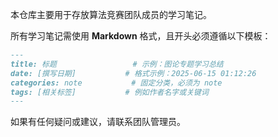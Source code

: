 本仓库主要用于存放算法竞赛团队成员的学习笔记。

所有学习笔记需使用 **Markdown** 格式，且开头必须遵循以下模板：

```markdown
---
title: 标题                 # 示例：图论专题学习总结
date: [撰写日期]           # 格式示例：2025-06-15 01:12:26
categories: note           # 固定分类，必须为 note
tags: [相关标签]           # 例如作者名字或关键词
---
```
如果有任何疑问或建议，请联系团队管理员。
